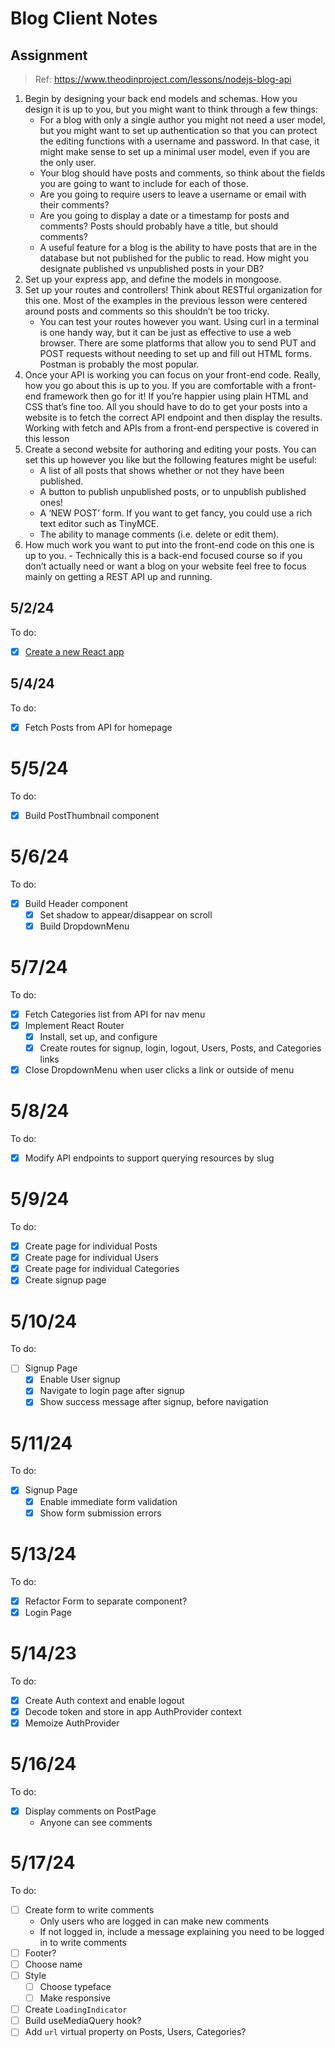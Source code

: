 # Blog Client Notes

## Assignment
> Ref: https://www.theodinproject.com/lessons/nodejs-blog-api

1. Begin by designing your back end models and schemas. How you design it is up to you, but you might want to think through a few things:
   - For a blog with only a single author you might not need a user model, but you might want to set up authentication so that you can protect the editing functions with a username and password. In that case, it might make sense to set up a minimal user model, even if you are the only user.
   - Your blog should have posts and comments, so think about the fields you are going to want to include for each of those.
   - Are you going to require users to leave a username or email with their comments?
   - Are you going to display a date or a timestamp for posts and comments?
Posts should probably have a title, but should comments?
   - A useful feature for a blog is the ability to have posts that are in the database but not published for the public to read. How might you designate published vs unpublished posts in your DB?
2. Set up your express app, and define the models in mongoose.
3. Set up your routes and controllers! Think about RESTful organization for this one. Most of the examples in the previous lesson were centered around posts and comments so this shouldn’t be too tricky.
   - You can test your routes however you want. Using curl in a terminal is one handy way, but it can be just as effective to use a web browser. There are some platforms that allow you to send PUT and POST requests without needing to set up and fill out HTML forms. Postman is probably the most popular.
4. Once your API is working you can focus on your front-end code. Really, how you go about this is up to you. If you are comfortable with a front-end framework then go for it! If you’re happier using plain HTML and CSS that’s fine too. All you should have to do to get your posts into a website is to fetch the correct API endpoint and then display the results. Working with fetch and APIs from a front-end perspective is covered in this lesson
5. Create a second website for authoring and editing your posts. You can set this up however you like but the following features might be useful:
   - A list of all posts that shows whether or not they have been published.
   - A button to publish unpublished posts, or to unpublish published ones!
   - A ‘NEW POST’ form. If you want to get fancy, you could use a rich text editor such as TinyMCE.
   - The ability to manage comments (i.e. delete or edit them).
6. How much work you want to put into the front-end code on this one is up to you. - Technically this is a back-end focused course so if you don’t actually need or want a blog on your website feel free to focus mainly on getting a REST API up and running.

## 5/2/24

To do:
- [x] [Create a new React app](https://gist.github.com/matthewaubert/e809ae8ccfe41442bb588b3c49d9c63d)

## 5/4/24

To do:
- [x] Fetch Posts from API for homepage

# 5/5/24
To do:
- [x] Build PostThumbnail component

# 5/6/24

To do:
- [x] Build Header component
  - [x] Set shadow to appear/disappear on scroll
  - [x] Build DropdownMenu

# 5/7/24

To do:
- [x] Fetch Categories list from API for nav menu
- [x] Implement React Router
  - [x] Install, set up, and configure
  - [x] Create routes for signup, login, logout, Users, Posts, and Categories links
- [x] Close DropdownMenu when user clicks a link or outside of menu

# 5/8/24

To do:
- [x] Modify API endpoints to support querying resources by slug

# 5/9/24

To do:
- [x] Create page for individual Posts
- [x] Create page for individual Users
- [x] Create page for individual Categories
- [x] Create signup page

# 5/10/24

To do:
- [ ] Signup Page
   - [x] Enable User signup
   - [x] Navigate to login page after signup
   - [x] Show success message after signup, before navigation

# 5/11/24

To do:
- [x] Signup Page
  - [x] Enable immediate form validation
  - [x] Show form submission errors

# 5/13/24

To do:
- [x] Refactor Form to separate component?
- [x] Login Page

# 5/14/23

To do:
- [x] Create Auth context and enable logout
- [x] Decode token and store in app AuthProvider context
- [x] Memoize AuthProvider

# 5/16/24

To do:
- [x] Display comments on PostPage
  - Anyone can see comments

# 5/17/24

To do:
- [ ] Create form to write comments
  - Only users who are logged in can make new comments
  - If not logged in, include a message explaining you need to be logged in to write comments
- [ ] Footer?
- [ ] Choose name
- [ ] Style
  - [ ] Choose typeface
  - [ ] Make responsive
- [ ] Create `LoadingIndicator`
- [ ] Build useMediaQuery hook?
- [ ] Add `url` virtual property on Posts, Users, Categories?
